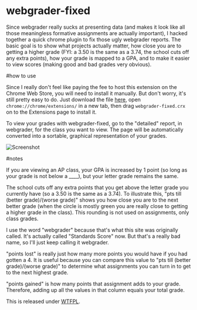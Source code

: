 webgrader-fixed
===============

Since webgrader really sucks at presenting data (and makes it look like all those meaningless formative assignments are actually important), I hacked together a quick chrome plugin to fix those ugly webgrader reports. The basic goal is to show what projects actually matter, how close you are to getting a higher grade (FYI: a 3.50 is the same as a 3.74, the school cuts off any extra points), how your grade is mapped to a GPA, and to make it easier to view scores (making good and bad grades very obvious).

#how to use

Since I really don't feel like paying the fee to host this extension on the Chrome Web Store, you will need to install it manually. But don't worry, it's still pretty easy to do. Just download the file [here](https://github.com/downloads/slang800/webgrader-fixed/webgrader-fixed-1.1.crx), open `chrome://chrome/extensions/` in a new tab, then drag `webgrader-fixed.crx` on to the Extensions page to install it.

To view your grades with webgrader-fixed, go to the "detailed" report, in webgrader, for the class you want to view. The page will be automatically converted into a sortable, graphical representation of your grades.

![Screenshot](https://raw.github.com/slang800/psychic-ninja/master/webgrader-fixed.png)

#notes

If you are viewing an AP class, your GPA is increased by 1 point (so long as your grade is not below a ____), but your letter grade remains the same.

The school cuts off any extra points that you get above the letter grade you currently have (so a 3.50 is the same as a 3.74). To illustrate this, "pts till (better grade)/(worse grade)" shows you how close you are to the next better grade (when the circle is mostly green you are really close to getting a higher grade in the class). This rounding is not used on assignments, only class grades.

I use the word "webgrader" because that's what this site was originally called. It's actually called "Standards Score" now. But that's a really bad name, so I'll just keep calling it webgrader.

"points lost" is really just how many more points you would have if you had gotten a 4. It is useful because you can compare this value to "pts till (better grade)/(worse grade)" to determine what assignments you can turn in to get to the next highest grade.

"points gained" is how many points that assignment adds to your grade. Therefore, adding up all the values in that column equals your total grade.

This is released under [WTFPL](http://sam.zoy.org/wtfpl/).